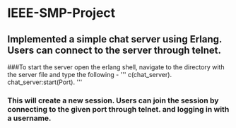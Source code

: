 # IEEE-SMP-Project
## Implemented a simple chat server using Erlang. Users can connect to the server through telnet.

###To start the server open the erlang shell, navigate to the directory with the server file and type the following - 
'''
  c(chat_server).
  chat_server:start(Port).
'''  
### This will create a new session. Users can join the session by connecting to the given port through telnet. and logging in with a username.
 
